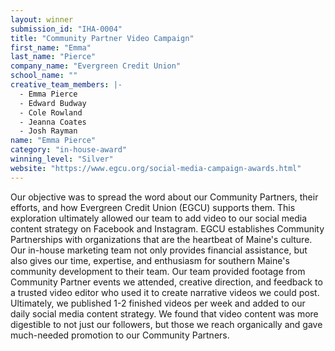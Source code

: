 ```yaml
---
layout: winner
submission_id: "IHA-0004"
title: "Community Partner Video Campaign"
first_name: "Emma"
last_name: "Pierce"
company_name: "Evergreen Credit Union"
school_name: ""
creative_team_members: |-
  - Emma Pierce
  - Edward Budway
  - Cole Rowland
  - Jeanna Coates
  - Josh Rayman
name: "Emma Pierce"
category: "in-house-award"
winning_level: "Silver"
website: "https://www.egcu.org/social-media-campaign-awards.html"
---
```


Our objective was to spread the word about our Community Partners, their efforts, and how Evergreen Credit Union (EGCU) supports them. This exploration ultimately allowed our team to add video to our social media content strategy on Facebook and Instagram. EGCU establishes Community Partnerships with organizations that are the heartbeat of Maine's culture. Our in-house marketing team not only provides financial assistance, but also gives our time, expertise, and enthusiasm for southern Maine's community development to their team. Our team provided footage from Community Partner events we attended, creative direction, and feedback to a trusted video editor who used it to create narrative videos we could post. Ultimately, we published 1-2 finished videos per week and added to our daily social media content strategy. We found that video content was more digestible to not just our followers, but those we reach organically and gave much-needed promotion to our Community Partners.
